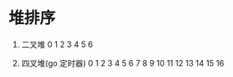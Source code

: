 # 堆排序
1. 二叉堆
        0
    1      2
 3    4  5   6 


 2. 四叉堆(go 定时器)
                        0
        1           2           3           4
  5  6  7  8   9 10 11 12   13 14 15 16
